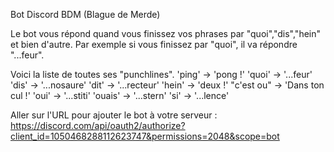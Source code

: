 Bot Discord BDM (Blague de Merde)

Le bot vous répond quand vous finissez vos phrases par "quoi","dis","hein" et bien d'autre.
Par exemple si vous finissez par "quoi", il va répondre "...feur".

Voici la liste de toutes ses "punchlines".
'ping' -> 'pong !'
'quoi' -> '...feur'
'dis' -> '...nosaure'
'dit' -> '...recteur'
'hein' -> 'deux !'
"c'est ou" -> 'Dans ton cul !'
'oui' -> '...stiti'
'ouais' -> '...stern'
'si' -> '...lence'

Aller sur l'URL pour ajouter le bot à votre serveur : https://discord.com/api/oauth2/authorize?client_id=1050468288112623747&permissions=2048&scope=bot
